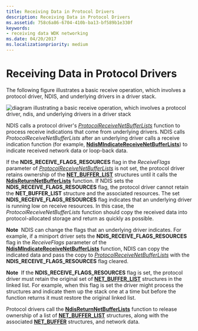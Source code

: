 ```yaml
---
title: Receiving Data in Protocol Drivers
description: Receiving Data in Protocol Drivers
ms.assetid: 758c6a86-6704-410b-ba13-bf589b1e330f
keywords:
- receiving data WDK networking
ms.date: 04/20/2017
ms.localizationpriority: medium
---
```


# Receiving Data in Protocol Drivers





The following figure illustrates a basic receive operation, which involves a protocol driver, NDIS, and underlying drivers in a driver stack.

![diagram illustrating a basic receive operation, which involves a protocol driver, ndis, and underlying drivers in a driver stack](images/protocolreceive.png)

NDIS calls a protocol driver's [*ProtocolReceiveNetBufferLists*](https://docs.microsoft.com/windows-hardware/drivers/ddi/ndis/nc-ndis-protocol_receive_net_buffer_lists) function to process receive indications that come from underlying drivers. NDIS calls *ProtocolReceiveNetBufferLists* after an underlying driver calls a receive indication function (for example, [**NdisMIndicateReceiveNetBufferLists**](https://docs.microsoft.com/windows-hardware/drivers/ddi/ndis/nf-ndis-ndismindicatereceivenetbufferlists)) to indicate received network data or loop-back data.

If the **NDIS\_RECEIVE\_FLAGS\_RESOURCES** flag in the *ReceiveFlags* parameter of [*ProtocolReceiveNetBufferLists*](https://docs.microsoft.com/windows-hardware/drivers/ddi/ndis/nc-ndis-protocol_receive_net_buffer_lists) is not set, the protocol driver retains ownership of the [**NET\_BUFFER\_LIST**](https://docs.microsoft.com/windows-hardware/drivers/ddi/ndis/ns-ndis-_net_buffer_list) structures until it calls the [**NdisReturnNetBufferLists**](https://docs.microsoft.com/windows-hardware/drivers/ddi/ndis/nf-ndis-ndisreturnnetbufferlists) function. If NDIS sets the **NDIS\_RECEIVE\_FLAGS\_RESOURCES** flag, the protocol driver cannot retain the **NET\_BUFFER\_LIST** structure and the associated resources. The set **NDIS\_RECEIVE\_FLAGS\_RESOURCES** flag indicates that an underlying driver is running low on receive resources. In this case, the *ProtocolReceiveNetBufferLists* function should copy the received data into protocol-allocated storage and return as quickly as possible.

**Note**  NDIS can change the flags that an underlying driver indicates. For example, if a miniport driver sets the **NDIS\_RECEIVE\_FLAGS\_RESOURCES** flag in the *ReceiveFlags* parameter of the [**NdisMIndicateReceiveNetBufferLists**](https://docs.microsoft.com/windows-hardware/drivers/ddi/ndis/nf-ndis-ndismindicatereceivenetbufferlists) function, NDIS can copy the indicated data and pass the copy to [*ProtocolReceiveNetBufferLists*](https://docs.microsoft.com/windows-hardware/drivers/ddi/ndis/nc-ndis-protocol_receive_net_buffer_lists) with the **NDIS\_RECEIVE\_FLAGS\_RESOURCES** flag cleared.

 

**Note**  If the **NDIS\_RECEIVE\_FLAGS\_RESOURCES** flag is set, the protocol driver must retain the original set of [**NET\_BUFFER\_LIST**](https://docs.microsoft.com/windows-hardware/drivers/ddi/ndis/ns-ndis-_net_buffer_list) structures in the linked list. For example, when this flag is set the driver might process the structures and indicate them up the stack one at a time but before the function returns it must restore the original linked list.

 

Protocol drivers call the [**NdisReturnNetBufferLists**](https://docs.microsoft.com/windows-hardware/drivers/ddi/ndis/nf-ndis-ndisreturnnetbufferlists) function to release ownership of a list of [**NET\_BUFFER\_LIST**](https://docs.microsoft.com/windows-hardware/drivers/ddi/ndis/ns-ndis-_net_buffer_list) structures, along with the associated [**NET\_BUFFER**](https://docs.microsoft.com/windows-hardware/drivers/ddi/ndis/ns-ndis-_net_buffer) structures, and network data.

 

 





